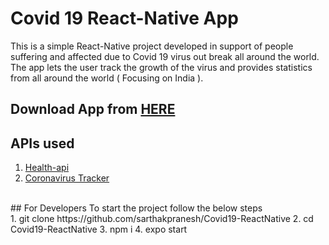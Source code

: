 # Covid 19 React-Native App
This is a simple React-Native project developed in support of people suffering and affected due to Covid 19 virus out break all around the world. The app lets the user track the growth of the virus and provides statistics from all around the world ( Focusing on India ).
<br/>
## Download App from [HERE](https://drive.google.com/file/d/1AlKQSzeoeTK0CyDkc63etJRYIU_Cd7fp/view?usp=sharing)
## APIs used
1. [Health-api](https://health-api.com/)
2. [Coronavirus Tracker](https://thevirustracker.com/)
<br/>
## For Developers
To start the project follow the below steps<br/>
1. git clone https://github.com/sarthakpranesh/Covid19-ReactNative
2. cd Covid19-ReactNative
3. npm i
4. expo start